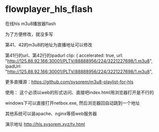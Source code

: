# flowplayer_hls_flash
在线hls  m3u8播放器flash


为了方便修改，就没多写

第41、42的m3u8的地址为直播地址可以修改

第41行的url、第42行的ipadurl
clip: {
	accelerated: true,
	url: "http://125.88.92.166:30001/PLTV/88888956/224/3221227698/1.m3u8",
    ipadUrl: "http://125.88.92.166:30001/PLTV/88888956/224/3221227698/1.m3u8",




更多直播源：https://github.com/sysorem/m3u8-playlist-for-hls




使用：
这个必须以web的形式访问、直接吧index.html用浏览器打开是不行的

windows下可以直接打开netbox.exe, 然后浏览器回自动跳到一个地址

其他系统可以装apache、nginx等搭web服务器

演示地址 http://hls.sysorem.xyz/tv.html